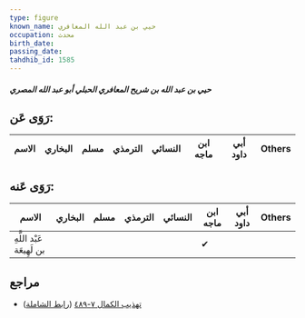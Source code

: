 ```yaml
---
type: figure
known_name: حيي بن عبد الله المعافري
occupation: محدث
birth_date:
passing_date:
tahdhib_id: 1585
---
```

##### حيي بن عبد الله بن شريح المعافري الحبلي أبو عبد الله المصري

## رَوَى عَن:
| الاسم | البخاري | مسلم | الترمذي | النسائي | ابن ماجه | أبي داود | Others |
| ----- | ------- | ---- | ------- | ------- | -------- | -------- | ------ |
## رَوَى عَنه:
| الاسم                     | البخاري | مسلم | الترمذي | النسائي | ابن ماجه | أبي داود | Others |
| ------------------------- | ------- | ---- | ------- | ------- | -------- | -------- | ------ |
| عَبْد اللَّهِ بن لَهِيعَة |         |      |         |         | ✔        |          |        |
## مراجع
- [تهذيب الكمال ٧-٤٨٩](obsidian://open?vault=Tahdhib-al-Kamal&file=Figures/١٥٨٥-حيي%20بن%20عبد%20الله%20بن%20شريح%20المعافري%20الحبلي%20أبو%20عبد%20الله%20المصري) ([رابط الشاملة](https://shamela.ws/book/3722/3711))
